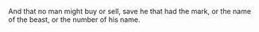 And that no man might buy or sell, save he that had the mark, or the name of the beast, or the number of his name.
